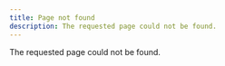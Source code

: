 ```yaml
---
title: Page not found
description: The requested page could not be found.
---
```


The requested page could not be found.
